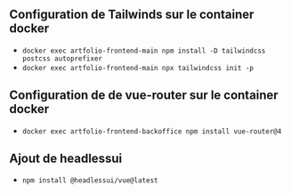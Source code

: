 ## Configuration de Tailwinds sur le container docker 
- `docker exec artfolio-frontend-main npm install -D tailwindcss postcss autoprefixer`
- `docker exec artfolio-frontend-main npx tailwindcss init -p`
## Configuration de de vue-router sur le container docker 
- `docker exec artfolio-frontend-backoffice npm install vue-router@4`
## Ajout de headlessui
- `npm install @headlessui/vue@latest`   